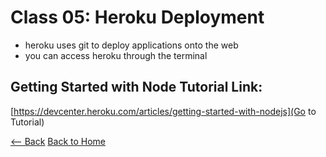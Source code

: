 # Class 05: Heroku Deployment

- heroku uses git to deploy applications onto the web
- you can access heroku through the terminal

## Getting Started with Node Tutorial Link:
[https://devcenter.heroku.com/articles/getting-started-with-nodejs](Go to Tutorial)



[<-- Back](301readingnotes.md) [Back to Home](README.md)